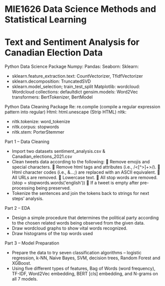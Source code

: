 # MIE1626 Data Science Methods and Statistical Learning
# Text and Sentiment Analysis for Canadian Election Data

Python Data Science Package
Numpy:
Pandas:
Seaborn:
Sklearn:
-	sklearn.feature_extraction.text: CountVectorizer, TfidfVectorizer
-	sklearn.decomposition: TruncatedSVD
-	sklearn.model_selection; train_test_split
Matplotlib:
wordcloud: Wordcloud
collections: defaultdict
gensim.models: Word2Vec
transformers: BertTokenizer, BertModel

Python Data Cleaning Package
Re: re.complie (compile a regular expression pattern into regular)
Html: html.unescape (Strip HTML)
nltk: 
-	nltk.tokenize: word_tokenize
-	nltk.corpus: stopwords
-	nltk.stem: PorterStemmer

Part 1 – Data Cleaning
-	Import two datasets sentiment_analysis.csv & Canadian_elections_2021.csv
-	Clean tweets data according to the following:
	Remove emojis and special characters.
	Remove html tags and attributes (i.e., /<[^>]+>/).
	Html character codes (i.e., &...;) are replaced with an ASCII equivalent.
	All URLs are removed.
	Lowercase text.
	All stop words are removed. (stop = stopwords.words('english'))
	If a tweet is empty after pre-processing being preserved.
-	Tokenize the sentences and join the tokens back to strings for next steps’ analysis.

Part 2 – EDA
-	Design a simple procedure that determines the political party according to the chosen related words being observed from the given data.
-	Draw wordcloud graphs to show vital words recognized.
-	Draw histograms of the top words used

Part 3 – Model Preparation
-	Prepare the data to try seven classification algorithms – logistic regression, k-NN, Naive Bayes, SVM, decision trees, Random Forest and XGBoost.
-	Using five different types of features, Bag of Words (word frequency), TF-IDF, Word2Vec embedding, BERT [cls] embedding, and N-grams on all 7 models.
